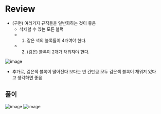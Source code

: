 # Review
- (구현) 여러가지 규칙들을 일반화하는 것이 좋음
  - 삭제할 수 있는 모든 블럭
  - 1. 같은 색의 블록들이 4개여야 한다.
  - 2. (검은) 블록이 2개가 채워져야 한다.

![image](https://github.com/eunbileeme/algorithm/assets/103405457/6792a72c-c1dc-43cd-9d8e-4ff1b7066fae)

- 추가로, 검은색 블록이 떨어진다 보다는 빈 칸만큼 모두 검은색 블록이 채워져 있다고 생각하면 좋음

## 풀이

![image](https://github.com/eunbileeme/algorithm/assets/103405457/a5b24ec9-9659-4d6c-9d6a-c43593fe5c3b)
![image](https://github.com/eunbileeme/algorithm/assets/103405457/9d9b3859-e4f6-4229-98b0-7fe80cb6e8c9)
